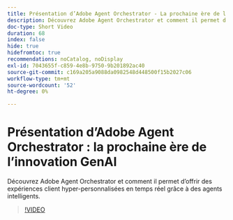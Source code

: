 ```yaml
---
title: Présentation d’Adobe Agent Orchestrator - La prochaine ère de l’innovation GenAI
description: Découvrez Adobe Agent Orchestrator et comment il permet d’offrir des expériences client hyper-personnalisées en temps réel grâce à des agents intelligents.
doc-type: Short Video
duration: 68
index: false
hide: true
hidefromtoc: true
recommendations: noCatalog, noDisplay
exl-id: 7043655f-c859-4e8b-9750-9b201892ac40
source-git-commit: c169a205a9088da0982548d448500f15b2027c06
workflow-type: tm+mt
source-wordcount: '52'
ht-degree: 0%

---
```


# Présentation d’Adobe Agent Orchestrator : la prochaine ère de l’innovation GenAI

Découvrez Adobe Agent Orchestrator et comment il permet d’offrir des expériences client hyper-personnalisées en temps réel grâce à des agents intelligents.

<!-- 62_S653_3442539_67_introducing-adobes-agent-orchestrator-the-next-era-of-genai-innovation -->
>[!VIDEO](https://video.tv.adobe.com/v/3458307/?learn=on&enablevpops=true)
